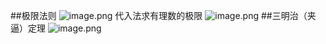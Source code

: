 ##极限法则
![image.png](https://upload-images.jianshu.io/upload_images/143845-f36204eb944de5b1.png?imageMogr2/auto-orient/strip%7CimageView2/2/w/1240)
代入法求有理数的极限
![image.png](https://upload-images.jianshu.io/upload_images/143845-74b115a278829636.png?imageMogr2/auto-orient/strip%7CimageView2/2/w/1240)
##三明治（夹逼）定理
![image.png](https://upload-images.jianshu.io/upload_images/143845-453c81994e9e1dec.png?imageMogr2/auto-orient/strip%7CimageView2/2/w/1240)
